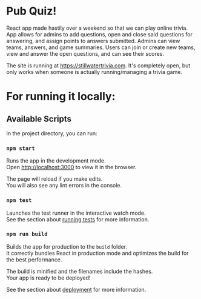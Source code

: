 # Pub Quiz! 
React app made hastily over a weekend so that we can play online trivia.  App allows for admins to add questions, open and close said
questions for answering, and assign points to answers submitted.  Admins can view teams, answers, and game summaries. Users can join or
create new teams, view and answer the open questions, and can see their scores.  

The site is running at https://stillwatertrivia.com.  It's completely open, but only works when someone is actually running/managing a trivia game.

# For running it locally:
## Available Scripts

In the project directory, you can run:

### `npm start`

Runs the app in the development mode.<br />
Open [http://localhost:3000](http://localhost:3000) to view it in the browser.

The page will reload if you make edits.<br />
You will also see any lint errors in the console.

### `npm test`

Launches the test runner in the interactive watch mode.<br />
See the section about [running tests](https://facebook.github.io/create-react-app/docs/running-tests) for more information.

### `npm run build`

Builds the app for production to the `build` folder.<br />
It correctly bundles React in production mode and optimizes the build for the best performance.

The build is minified and the filenames include the hashes.<br />
Your app is ready to be deployed!

See the section about [deployment](https://facebook.github.io/create-react-app/docs/deployment) for more information.


